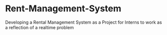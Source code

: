 # Rent-Management-System
Developing a Rental Management System as a Project for Interns to work as a reflection of a realtime problem
